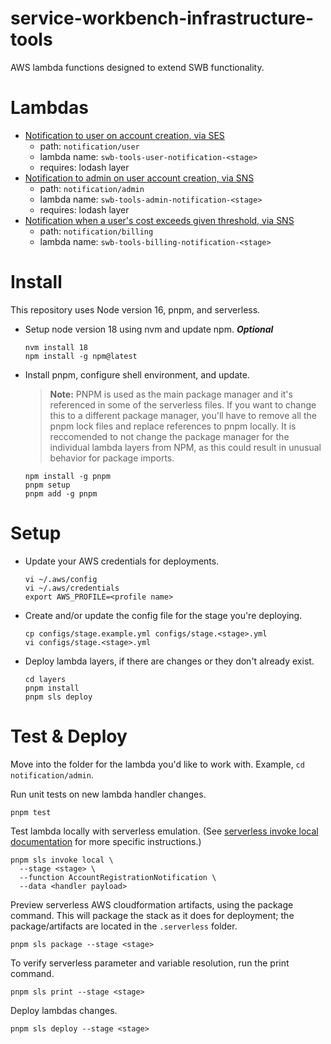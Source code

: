# service-workbench-infrastructure-tools
AWS lambda functions designed to extend SWB functionality.

# Lambdas

- [Notification to user on account creation, via SES](notification/user)
  - path: `notification/user`
  - lambda name: `swb-tools-user-notification-<stage>`
  - requires: lodash layer
- [Notification to admin on user account creation, via SNS](notification/admin)
  - path: `notification/admin`
  - lambda name: `swb-tools-admin-notification-<stage>`
  - requires: lodash layer
- [Notification when a user's cost exceeds given threshold, via SNS](notification/billing)
  - path: `notification/billing`
  - lambda name: `swb-tools-billing-notification-<stage>`

# Install
This repository uses Node version 16, pnpm, and serverless.


- Setup node version 18 using nvm and update npm. ***Optional***
  ```shell
  nvm install 18
  npm install -g npm@latest
  ```


- Install pnpm, configure shell environment, and update.

  > **Note:** PNPM is used as the main package manager and it's referenced in some of the serverless files. If you want to change this to a different package manager, you'll have to remove all  the pnpm lock files and replace references to pnpm locally. It is reccomended to not change the package manager for the individual lambda layers from NPM, as this could result in unusual behavior for package imports.

  ```shell
  npm install -g pnpm
  pnpm setup
  pnpm add -g pnpm
  ```

# Setup

- Update your AWS credentials for deployments.
  ```shell
  vi ~/.aws/config
  vi ~/.aws/credentials
  export AWS_PROFILE=<profile name>
  ```

- Create and/or update the config file for the stage you're deploying.
  ```shell
  cp configs/stage.example.yml configs/stage.<stage>.yml
  vi configs/stage.<stage>.yml
  ```

- Deploy lambda layers, if there are changes or they don't already exist.
  ```shell
  cd layers
  pnpm install
  pnpm sls deploy
  ```

# Test & Deploy
Move into the folder for the lambda you'd like to work with. Example, `cd notification/admin`.

Run unit tests on new lambda handler changes.
```shell
pnpm test
```

Test lambda locally with serverless emulation. (See [serverless invoke local documentation](https://www.serverless.com/framework/docs/providers/aws/cli-reference/invoke-local) for more specific instructions.)
```shell
pnpm sls invoke local \
  --stage <stage> \
  --function AccountRegistrationNotification \
  --data <handler payload>
```

Preview serverless AWS cloudformation artifacts, using the package command. This will package the stack as it does for deployment; the package/artifacts are located in the `.serverless` folder.
```shell
pnpm sls package --stage <stage>
```

To verify serverless parameter and variable resolution, run the print command.
```shell
pnpm sls print --stage <stage>
```

Deploy lambdas changes.
```shell
pnpm sls deploy --stage <stage>
```
